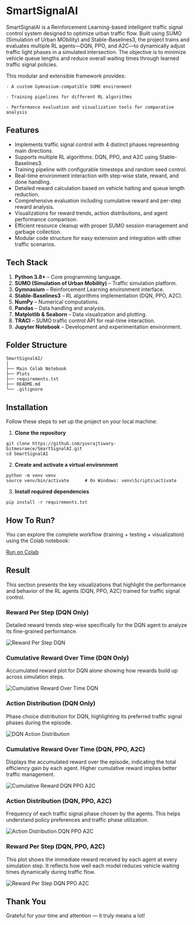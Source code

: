 # SmartSignalAI

SmartSignalAI is a Reinforcement Learning-based intelligent traffic signal control system designed to optimize urban traffic flow. Built using SUMO (Simulation of Urban MObility) and Stable-Baselines3, the project trains and evaluates multiple RL agents—DQN, PPO, and A2C—to dynamically adjust traffic light phases in a simulated intersection. The objective is to minimize vehicle queue lengths and reduce overall waiting times through learned traffic signal policies.

This modular and extensible framework provides:
```
- A custom Gymnasium-compatible SUMO environment

- Training pipelines for different RL algorithms

- Performance evaluation and visualization tools for comparative analysis
```

## Features 

- Implements traffic signal control with 4 distinct phases representing main directions.
- Supports multiple RL algorithms: DQN, PPO, and A2C using Stable-Baselines3.
- Training pipeline with configurable timesteps and random seed control.
- Real-time environment interaction with step-wise state, reward, and done handling.
- Detailed reward calculation based on vehicle halting and queue length reduction.
- Comprehensive evaluation including cumulative reward and per-step reward analysis.
- Visualizations for reward trends, action distributions, and agent performance comparison.
- Efficient resource cleanup with proper SUMO session management and garbage collection.
- Modular code structure for easy extension and integration with other traffic scenarios.

## Tech Stack

1. **Python 3.8+** – Core programming language.
2. **SUMO (Simulation of Urban Mobility)** – Traffic simulation platform.
3. **Gymnasium** – Reinforcement Learning environment interface.
4. **Stable-Baselines3** – RL algorithms implementation (DQN, PPO, A2C).
5. **NumPy** – Numerical computations.
6. **Pandas** – Data handling and analysis.
7. **Matplotlib & Seaborn** – Data visualization and plotting.
8. **TRACI** – SUMO traffic control API for real-time interaction.
9. **Jupyter Notebook** – Development and experimentation environment.

## Folder Structure
```
SmartSignalAI/
│
├── Main Colab Notebook
├── Plots
├── requirements.txt
├── README.md
└── .gitignore

```

## Installation

Follow these steps to set up the project on your local machine:

1. **Clone the repository**
```
git clone https://github.com/yuvrajtiwary-bitmesraece/SmartSignalAI.git
cd SmartSignalAI
```

2. **Create and activate a virtual environment**
```
python -m venv venv
source venv/bin/activate      # On Windows: venv\Scripts\activate
```

3. **Install required dependencies**
```
pip install -r requirements.txt
```

## How To Run?

You can explore the complete workflow (training + testing + visualization) using the Colab notebook: 

[Run on Colab](https://colab.research.google.com/drive/1ryY7hJGw-spLeHU-zbctgstVG_IEbkNe?usp=sharing)

## Result

This section presents the key visualizations that highlight the performance and behavior of the RL agents (DQN, PPO, A2C) trained for traffic signal control.

###  Reward Per Step (DQN Only)

Detailed reward trends step-wise specifically for the DQN agent to analyze its fine-grained performance.

![Reward Per Step DQN](https://raw.githubusercontent.com/yuvrajtiwary-bitmesraece/SmartSignalAI/main/Reward%20Per%20Step%20DQN.png)

###  Cumulative Reward Over Time (DQN Only)

Accumulated reward plot for DQN alone showing how rewards build up across simulation steps.

![Cumulative Reward Over Time DQN](https://raw.githubusercontent.com/yuvrajtiwary-bitmesraece/SmartSignalAI/main/Cumulative%20Reward%20Over%20Time%20DQN.png)

###  Action Distribution (DQN Only)

Phase choice distribution for DQN, highlighting its preferred traffic signal phases during the episode.

![DQN Action Distribution](https://raw.githubusercontent.com/yuvrajtiwary-bitmesraece/SmartSignalAI/main/DQN%20Action%20Distribution.png)

###  Cumulative Reward Over Time (DQN, PPO, A2C)

Displays the accumulated reward over the episode, indicating the total efficiency gain by each agent. Higher cumulative reward implies better traffic management.

![Cumulative Reward DQN PPO A2C](https://raw.githubusercontent.com/yuvrajtiwary-bitmesraece/SmartSignalAI/main/Cumulative%20Reward%20DQN%20PPO%20A2C.png)

###  Action Distribution (DQN, PPO, A2C)

Frequency of each traffic signal phase chosen by the agents. This helps understand policy preferences and traffic phase utilization.

![Action Distribution DQN PPO A2C](https://raw.githubusercontent.com/yuvrajtiwary-bitmesraece/SmartSignalAI/main/Action%20Distribution%20DQN%20PPO%20A2C.png)

###   Reward Per Step (DQN, PPO, A2C)

This plot shows the immediate reward received by each agent at every simulation step. It reflects how well each model reduces vehicle waiting times dynamically during traffic flow.

![Reward Per Step DQN PPO A2C](https://raw.githubusercontent.com/yuvrajtiwary-bitmesraece/SmartSignalAI/main/Reward%20Per%20Step%20DQN%20PPO%20A2C.png)

## Thank You

Grateful for your time and attention — it truly means a lot!
